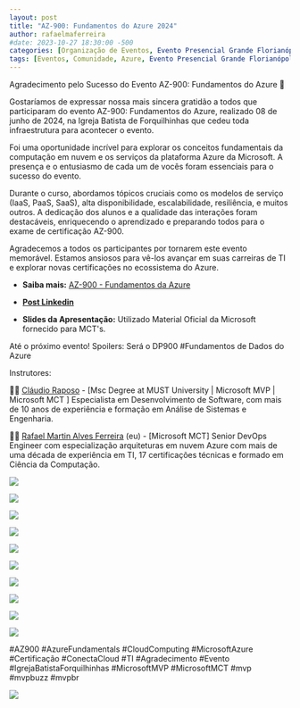 ```yaml
---
layout: post
title: "AZ-900: Fundamentos do Azure 2024"
author: rafaelmaferreira
#date: 2023-10-27 18:30:00 -500
categories: [Organização de Eventos, Evento Presencial Grande Florianópolis - AZ-900: Fundamentos do Azure 2024]
tags: [Eventos, Comunidade, Azure, Evento Presencial Grande Florianópolis - AZ-900: Fundamentos do Azure 2024]
---
```


Agradecimento pelo Sucesso do Evento AZ-900: Fundamentos do Azure 📢

Gostaríamos de expressar nossa mais sincera gratidão a todos que participaram do evento AZ-900: Fundamentos do Azure, realizado 08 de junho de 2024, na Igreja Batista de Forquilhinhas que cedeu toda infraestrutura para acontecer o evento.

Foi uma oportunidade incrível para explorar os conceitos fundamentais da computação em nuvem e os serviços da plataforma Azure da Microsoft. A presença e o entusiasmo de cada um de vocês foram essenciais para o sucesso do evento.


Durante o curso, abordamos tópicos cruciais como os modelos de serviço (IaaS, PaaS, SaaS), alta disponibilidade, escalabilidade, resiliência, e muitos outros. A dedicação dos alunos e a qualidade das interações foram destacáveis, enriquecendo o aprendizado e preparando todos para o exame de certificação AZ-900.

Agradecemos a todos os participantes por tornarem este evento memorável. Estamos ansiosos para vê-los avançar em suas carreiras de TI e explorar novas certificações no ecossistema do Azure.

- <i class="fa-solid fa-link"></i> **Saiba mais:** [AZ-900 - Fundamentos da Azure](https://www.eventbrite.com.br/e/az-900-tickets-885187528727)

- <i class="fa-brands fa-linkedin"></i> [**Post Linkedin**](https://www.linkedin.com/posts/rafaelmaferreira_ai900-fundamentos-az900-activity-7205901535577300992-nB1S?utm_source=share&utm_medium=member_desktop)

- <i class="fa-regular fa-folder-open"></i> **Slides da Apresentação:** Utilizado Material Oficial da Microsoft fornecido para MCT's.

Até o próximo evento!
Spoilers: Será o DP900 #Fundamentos de Dados do Azure

Instrutores:

👨‍🏫 [Cláudio Raposo](https://www.linkedin.com/in/cfraposo/) - [Msc Degree at MUST University | Microsoft MVP | Microsoft MCT ]
Especialista em Desenvolvimento de Software, com mais de 10 anos de experiência e formação em Análise de Sistemas e Engenharia.

👨‍🏫 [Rafael Martin Alves Ferreira](https://www.linkedin.com/in/rafaelmaferreira/) (eu) - [Microsoft MCT]
Senior DevOps Engineer com especialização arquiteturas em nuvem Azure com mais de uma década de experiência em TI, 17 certificações técnicas e formado em Ciência da Computação.

![](https://stoblobcertificados011.blob.core.windows.net/imagens-blog/posts/az-900/0.jpeg)

![](https://stoblobcertificados011.blob.core.windows.net/imagens-blog/posts/az-900/1.jpg)

![](https://stoblobcertificados011.blob.core.windows.net/imagens-blog/posts/az-900/2.jpg)

![](https://stoblobcertificados011.blob.core.windows.net/imagens-blog/posts/az-900/3.jpg)

![](https://stoblobcertificados011.blob.core.windows.net/imagens-blog/posts/az-900/4.jpg)

![](https://stoblobcertificados011.blob.core.windows.net/imagens-blog/posts/az-900/5.jpg)

![](https://stoblobcertificados011.blob.core.windows.net/imagens-blog/posts/az-900/6.jpg)

![](https://stoblobcertificados011.blob.core.windows.net/imagens-blog/posts/az-900/7.jpg)

![](https://stoblobcertificados011.blob.core.windows.net/imagens-blog/posts/az-900/8.jpg)

![](https://stoblobcertificados011.blob.core.windows.net/imagens-blog/posts/az-900/9.jpg)

#AZ900 #AzureFundamentals #CloudComputing #MicrosoftAzure #Certificação #ConectaCloud #TI #Agradecimento #Evento #IgrejaBatistaForquilhinhas #MicrosoftMVP #MicrosoftMCT #mvp #mvpbuzz #mvpbr

![](https://stoblobcertificados011.blob.core.windows.net/imagens-blog/posts/Logo2.png)
